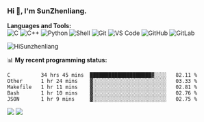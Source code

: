 
### Hi 👋, I'm SunZhenliang.



**Languages and Tools:**  
![C](https://img.shields.io/badge/-00599C?style=flat-square&logo=c&logoColor=white)
![C++](https://img.shields.io/badge/-C++-00599C?style=flat-square&logo=c%2B%2B&logoColor=white)
![Python](https://img.shields.io/badge/-Python-8fcfd1?style=flat-square&logo=Python)
![Shell](https://img.shields.io/badge/-Shell-blasck?style=flat-square&logo=Shell)
![Git](https://img.shields.io/badge/-Git-black?style=flat-square&logo=git)
![VS Code](https://img.shields.io/badge/-VS%20Code-007ACC?style=flat-square&logo=visual-studio-code)
![GitHub](https://img.shields.io/badge/-GitHub-181717?style=flat-square&logo=github)
![GitLab](https://img.shields.io/badge/-GitLab-FCA121?style=flat-square&logo=gitlab)

<img   src="https://github-readme-stats.vercel.app/api?username=HiSunzhenliang&count_private=true&show_icons=true" alt="HiSunzhenliang" />

📊 **My recent programming status:**
<!--START_SECTION:waka-->
```text
C          34 hrs 45 mins  ████████████████████▓░░░░   82.11 % 
Other      1 hr 24 mins    ▓░░░░░░░░░░░░░░░░░░░░░░░░   03.33 % 
Makefile   1 hr 11 mins    ▓░░░░░░░░░░░░░░░░░░░░░░░░   02.81 % 
Bash       1 hr 10 mins    ▓░░░░░░░░░░░░░░░░░░░░░░░░   02.76 % 
JSON       1 hr 9 mins     ▓░░░░░░░░░░░░░░░░░░░░░░░░   02.75 % 
```
<!--END_SECTION:waka-->
[![](https://img.shields.io/ubuntu/v/ubuntu-wallpapers)](https://kubuntu.org/)
![](https://visitor-badge.glitch.me/badge?page_id=HiSunzhenliang.readme)

